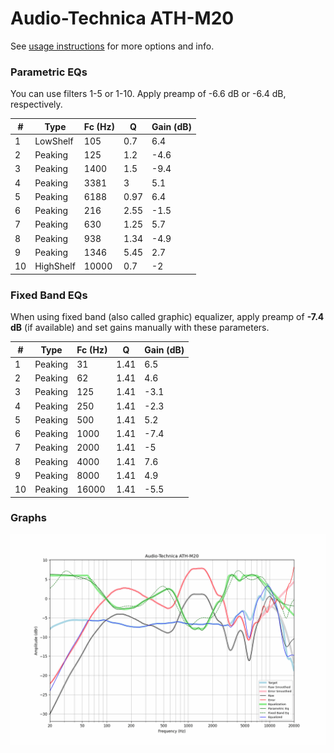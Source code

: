 # Audio-Technica ATH-M20
See [usage instructions](https://github.com/jaakkopasanen/AutoEq#usage) for more options and info.

### Parametric EQs
You can use filters 1-5 or 1-10. Apply preamp of -6.6 dB or -6.4 dB, respectively.

|   # | Type      |   Fc (Hz) |    Q |   Gain (dB) |
|-----|-----------|-----------|------|-------------|
|   1 | LowShelf  |       105 | 0.7  |         6.4 |
|   2 | Peaking   |       125 | 1.2  |        -4.6 |
|   3 | Peaking   |      1400 | 1.5  |        -9.4 |
|   4 | Peaking   |      3381 | 3    |         5.1 |
|   5 | Peaking   |      6188 | 0.97 |         6.4 |
|   6 | Peaking   |       216 | 2.55 |        -1.5 |
|   7 | Peaking   |       630 | 1.25 |         5.7 |
|   8 | Peaking   |       938 | 1.34 |        -4.9 |
|   9 | Peaking   |      1346 | 5.45 |         2.7 |
|  10 | HighShelf |     10000 | 0.7  |        -2   |

### Fixed Band EQs
When using fixed band (also called graphic) equalizer, apply preamp of **-7.4 dB** (if available) and set gains manually with these parameters.

|   # | Type    |   Fc (Hz) |    Q |   Gain (dB) |
|-----|---------|-----------|------|-------------|
|   1 | Peaking |        31 | 1.41 |         6.5 |
|   2 | Peaking |        62 | 1.41 |         4.6 |
|   3 | Peaking |       125 | 1.41 |        -3.1 |
|   4 | Peaking |       250 | 1.41 |        -2.3 |
|   5 | Peaking |       500 | 1.41 |         5.2 |
|   6 | Peaking |      1000 | 1.41 |        -7.4 |
|   7 | Peaking |      2000 | 1.41 |        -5   |
|   8 | Peaking |      4000 | 1.41 |         7.6 |
|   9 | Peaking |      8000 | 1.41 |         4.9 |
|  10 | Peaking |     16000 | 1.41 |        -5.5 |

### Graphs
![](./Audio-Technica%20ATH-M20.png)
